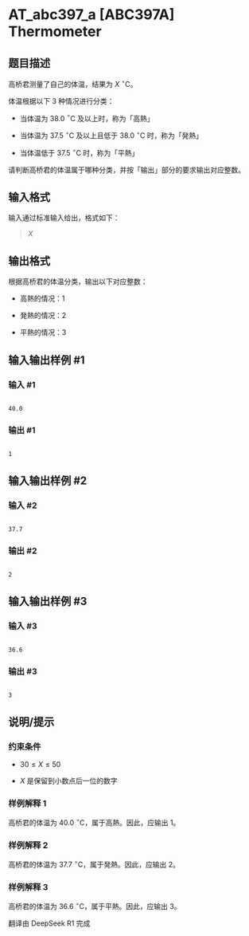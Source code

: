 # AT_abc397_a [ABC397A] Thermometer

## 题目描述

[problemUrl]: https://atcoder.jp/contests/abc397/tasks/abc397_a

高桥君测量了自己的体温，结果为 $X$ ${}^\circ$C。

体温根据以下 $3$ 种情况进行分类：

- 当体温为 $38.0$ ${}^\circ$C 及以上时，称为「高熱」
- 当体温为 $37.5$ ${}^\circ$C 及以上且低于 $38.0$ ${}^\circ$C 时，称为「発熱」
- 当体温低于 $37.5$ ${}^\circ$C 时，称为「平熱」

请判断高桥君的体温属于哪种分类，并按「输出」部分的要求输出对应整数。

## 输入格式

输入通过标准输入给出，格式如下：

> $X$

## 输出格式

根据高桥君的体温分类，输出以下对应整数：

- 高熱的情况：$1$
- 発熱的情况：$2$
- 平熱的情况：$3$

## 输入输出样例 #1

### 输入 #1

```
40.0
```

### 输出 #1

```
1
```

## 输入输出样例 #2

### 输入 #2

```
37.7
```

### 输出 #2

```
2
```

## 输入输出样例 #3

### 输入 #3

```
36.6
```

### 输出 #3

```
3
```

## 说明/提示

### 约束条件

- $30 \leq X \leq 50$
- $X$ 是保留到小数点后一位的数字

### 样例解释 1

高桥君的体温为 $40.0$ ${}^\circ$C，属于高熱。因此，应输出 $1$。

### 样例解释 2

高桥君的体温为 $37.7$ ${}^\circ$C，属于発熱。因此，应输出 $2$。

### 样例解释 3

高桥君的体温为 $36.6$ ${}^\circ$C，属于平熱。因此，应输出 $3$。

翻译由 DeepSeek R1 完成